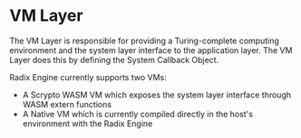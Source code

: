 # VM Layer

The VM Layer is responsible for providing a Turing-complete computing environment and the
system layer interface to the application layer. The VM Layer does this by defining the
System Callback Object.

Radix Engine currently supports two VMs:
* A Scrypto WASM VM which exposes the system layer interface through WASM extern functions
* A Native VM which is currently compiled directly in the host's environment with the Radix Engine
